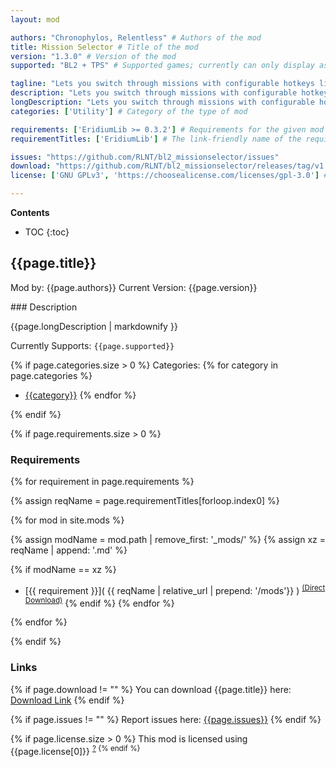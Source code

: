 ```yaml
---
layout: mod

authors: "Chronophylos, Relentless" # Authors of the mod
title: Mission Selector # Title of the mod
version: "1.3.0" # Version of the mod
supported: "BL2 + TPS" # Supported games; currently can only display as "BL2", "BL2 + TPS", or "TPS"

tagline: "Lets you switch through missions with configurable hotkeys like in Borderlands 3." # A short description of the mod itself.
description: "Lets you switch through missions with configurable hotkeys like in Borderlands 3." # This is set in order to keep the SEO proper
longDescription: "Lets you switch through missions with configurable hotkeys like in Borderlands 3.\nFeatures:\n- jump forwards and backwards in the active missions\n- configurable hotkeys\n\nNotes:\n- since this is often not the case with SDK mods: yes, this has multiplayer support if all players have it installed\n\nIf you found a bug or you have a feature request, please use our issue tracker linked below.\nIn case you need support, please join our [Discord](https://discordapp.com/invite/Q3qxws6)" # Description of what the mod can do
categories: ['Utility'] # Category of the type of mod

requirements: ['EridiumLib >= 0.3.2'] # Requirements for the given mod
requirementTitles: ['EridiumLib'] # The link-friendly name of the requirements

issues: "https://github.com/RLNT/bl2_missionselector/issues"
download: "https://github.com/RLNT/bl2_missionselector/releases/tag/v1.3.0"
license: ['GNU GPLv3', 'https://choosealicense.com/licenses/gpl-3.0'] # License name, link about the license from https://choosealicense.com/

---
```

**Contents**
* TOC
{:toc}

## {{page.title}}

Mod by: {{page.authors}}
Current Version: {{page.version}}

<p></p>
### Description

{{page.longDescription | markdownify }}

Currently Supports: `{{page.supported}}`

{% if page.categories.size > 0 %}
Categories:
{% for category in page.categories %}
  * [{{category}}](/types/{{category}})
{% endfor %}
<p></p>
{% endif %}

{% if page.requirements.size > 0 %}
### Requirements

{% for requirement in page.requirements %}

{% assign reqName = page.requirementTitles[forloop.index0] %}

{% for mod in site.mods %}

{% assign modName = mod.path | remove_first: '_mods/' %}
{% assign xz = reqName | append: '.md' %}

{% if modName == xz %}
* [{{ requirement }}]( {{ reqName | relative_url | prepend: '/mods'}} ) <sup>[(Direct Download)]({{mod.download}})</sup>
{% endif %}
{% endfor %}

{% endfor %}
<p></p>
{% endif %}

### Links

{% if page.download != "" %}
You can download {{page.title}} here: [Download Link]({{page.download}})
{% endif %}

{% if page.issues != "" %}
Report issues here: [{{page.issues}}]({{page.issues}})
{% endif %}

{% if page.license.size > 0 %}
This mod is licensed using {{page.license[0]}} <sup>[?]({{page.license[1]}})
{% endif %}